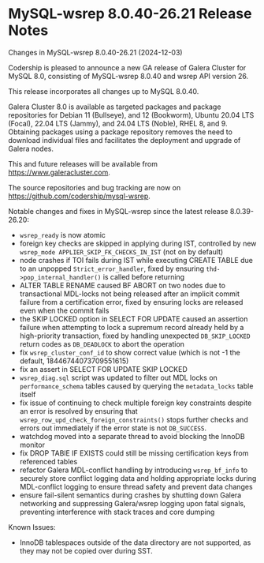 # MySQL-wsrep 8.0.40-26.21 Release Notes

Changes in MySQL-wsrep 8.0.40-26.21 (2024-12-03)

Codership is pleased to announce a new GA release of Galera Cluster for MySQL 8.0, consisting of MySQL-wsrep 8.0.40 and wsrep API version 26.

This release incorporates all changes up to MySQL 8.0.40.

Galera Cluster 8.0 is available as targeted packages and package repositories for Debian 11 (Bullseye), and 12 (Bookworm), Ubuntu 20.04 LTS (Focal), 22.04 LTS (Jammy), and 24.04 LTS (Noble), RHEL 8, and 9. Obtaining packages using a package repository removes the need to download individual files and facilitates the deployment and upgrade of Galera nodes.

This and future releases will be available from https://www.galeracluster.com.

The source repositories and bug tracking are now on https://github.com/codership/mysql-wsrep.

Notable changes and fixes in MySQL-wsrep since the latest release 8.0.39-26.20:

* `wsrep_ready` is now atomic
* foreign key checks are skipped in applying during IST, controlled by new `wsrep_mode APPLIER_SKIP_FK_CHECKS_IN_IST` (not on by default)
* node crashes if TOI fails during IST while executing CREATE TABLE due to an unpopped `Strict_error_handler`, fixed by ensuring `thd->pop_internal_handler()` is called before returning
* ALTER TABLE RENAME caused BF ABORT on two nodes due to transactional MDL-locks not being released after an implicit commit failure from a certification error, fixed by ensuring locks are released even when the commit fails
* the SKIP LOCKED option in SELECT FOR UPDATE caused an assertion failure when attempting to lock a supremum record already held by a high-priority transaction, fixed by handling unexpected `DB_SKIP_LOCKED` return codes as `DB_DEADLOCK` to abort the operation
* fix `wsrep_cluster_conf_id` to show correct value (which is not -1 the default, 18446744073709551615)
* fix an assert in SELECT FOR UPDATE SKIP LOCKED
* `wsrep_diag.sql` script was updated to filter out MDL locks on `performance_schema` tables caused by querying the `metadata_locks` table itself
* fix issue of continuing to check multiple foreign key constraints despite an error is resolved by ensuring that `wsrep_row_upd_check_foreign_constraints()` stops further checks and errors out immediately if the error state is not `DB_SUCCESS`.
* watchdog moved into a separate thread to avoid blocking the InnoDB monitor
* fix DROP TABlE IF EXISTS could still be missing certification keys from referenced tables
* refactor Galera MDL-conflict handling by introducing `wsrep_bf_info` to securely store conflict logging data and holding appropriate locks during MDL-conflict logging to ensure thread safety and prevent data changes
* ensure fail-silent semantics during crashes by shutting down Galera networking and suppressing Galera/wsrep logging upon fatal signals, preventing interference with stack traces and core dumping

Known Issues:

* InnoDB tablespaces outside of the data directory are not supported, as they may not be copied over during SST.
